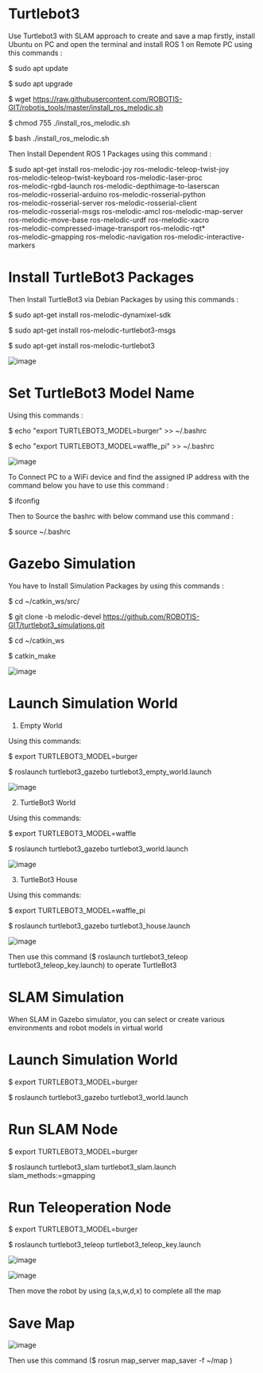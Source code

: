 # Turtlebot3
Use Turtlebot3 with SLAM approach to create and save a map
firstly, install Ubuntu on PC and open the terminal and install  ROS 1 on Remote PC using this commands : 

$ sudo apt update

$ sudo apt upgrade

$ wget https://raw.githubusercontent.com/ROBOTIS-GIT/robotis_tools/master/install_ros_melodic.sh

$ chmod 755 ./install_ros_melodic.sh 

$ bash ./install_ros_melodic.sh

Then Install Dependent ROS 1 Packages using this command : 

$ sudo apt-get install ros-melodic-joy ros-melodic-teleop-twist-joy \
  ros-melodic-teleop-twist-keyboard ros-melodic-laser-proc \
  ros-melodic-rgbd-launch ros-melodic-depthimage-to-laserscan \
  ros-melodic-rosserial-arduino ros-melodic-rosserial-python \
  ros-melodic-rosserial-server ros-melodic-rosserial-client \
  ros-melodic-rosserial-msgs ros-melodic-amcl ros-melodic-map-server \
  ros-melodic-move-base ros-melodic-urdf ros-melodic-xacro \
  ros-melodic-compressed-image-transport ros-melodic-rqt* \
  ros-melodic-gmapping ros-melodic-navigation ros-melodic-interactive-markers
  
  # Install TurtleBot3 Packages
Then Install TurtleBot3 via Debian Packages by using this commands : 

$ sudo apt-get install ros-melodic-dynamixel-sdk

$ sudo apt-get install ros-melodic-turtlebot3-msgs

$ sudo apt-get install ros-melodic-turtlebot3 

![image](https://user-images.githubusercontent.com/86571348/124517914-daa27680-dded-11eb-8848-fa063841fe88.png)


# Set TurtleBot3 Model Name 
Using this commands : 

$ echo "export TURTLEBOT3_MODEL=burger" >> ~/.bashrc

$ echo "export TURTLEBOT3_MODEL=waffle_pi" >> ~/.bashrc

![image](https://user-images.githubusercontent.com/86571348/124517460-b003ee00-ddec-11eb-8ace-4f795013c1c8.png)

To Connect PC to a WiFi device and find the assigned IP address with the command below you have to use this command : 

$ ifconfig

Then to Source the bashrc with below command use this command : 

$ source ~/.bashrc

# Gazebo Simulation
You have to Install Simulation Packages by using this commands : 

$ cd ~/catkin_ws/src/

$ git clone -b melodic-devel https://github.com/ROBOTIS-GIT/turtlebot3_simulations.git

$ cd ~/catkin_ws

$ catkin_make

![image](https://user-images.githubusercontent.com/86571348/124518036-22c19900-ddee-11eb-9d5b-ffb8edebf014.png)

# Launch Simulation World

1. Empty World 

Using this commands:

$ export TURTLEBOT3_MODEL=burger

$ roslaunch turtlebot3_gazebo turtlebot3_empty_world.launch

![image](https://user-images.githubusercontent.com/86571348/124518465-1d188300-ddef-11eb-87c5-6cff03559334.png)

2. TurtleBot3 World

Using this commands:

$ export TURTLEBOT3_MODEL=waffle

$ roslaunch turtlebot3_gazebo turtlebot3_world.launch

![image](https://user-images.githubusercontent.com/86571348/124518513-433e2300-ddef-11eb-8a32-0a1695c7507f.png)

3. TurtleBot3 House

Using this commands:

$ export TURTLEBOT3_MODEL=waffle_pi

$ roslaunch turtlebot3_gazebo turtlebot3_house.launch

![image](https://user-images.githubusercontent.com/86571348/124518632-97490780-ddef-11eb-95e6-863baa1bc14a.png)

Then use this command ($ roslaunch turtlebot3_teleop turtlebot3_teleop_key.launch) to operate TurtleBot3

# SLAM Simulation
When SLAM in Gazebo simulator, you can select or create various environments and robot models in virtual world

# Launch Simulation World 

$ export TURTLEBOT3_MODEL=burger

$ roslaunch turtlebot3_gazebo turtlebot3_world.launch

# Run SLAM Node

$ export TURTLEBOT3_MODEL=burger

$ roslaunch turtlebot3_slam turtlebot3_slam.launch slam_methods:=gmapping

# Run Teleoperation Node 

$ export TURTLEBOT3_MODEL=burger

$ roslaunch turtlebot3_teleop turtlebot3_teleop_key.launch

![image](https://user-images.githubusercontent.com/86571348/124519167-2f93bc00-ddf1-11eb-8c84-1b948247c1e5.png)

![image](https://user-images.githubusercontent.com/86571348/124519255-6bc71c80-ddf1-11eb-94c9-12c250b30ca9.png)

Then move the robot by using (a,s,w,d,x) to complete all the map

# Save Map 

![image](https://user-images.githubusercontent.com/86571348/124519361-bba5e380-ddf1-11eb-8647-9282fc96db6d.png)

Then use this command ($ rosrun map_server map_saver -f ~/map )
